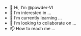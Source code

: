 - 👋 Hi, I’m @powder-VI
- 👀 I’m interested in ...
- 🌱 I’m currently learning ...
- 💞️ I’m looking to collaborate on ...
- 📫 How to reach me ...

<!---
powder-VI/powder-VI is a ✨ special ✨ repository because its `README.md` (this file) appears on your GitHub profile.
You can click the Preview link to take a look at your changes.
--->
